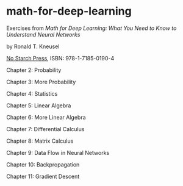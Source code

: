 # math-for-deep-learning
Exercises from <em>Math for Deep Learning: What You Need to Know to Understand Neural Networks</em>

by Ronald T. Kneusel

[No Starch Press](http://www.nostarch.com), ISBN: 978-1-7185-0190-4

Chapter 2: Probability

Chapter 3: More Probability

Chapter 4: Statistics

Chapter 5: Linear Algebra

Chapter 6: More Linear Algebra

Chapter 7: Differential Calculus

Chapter 8: Matrix Calculus

Chapter 9: Data Flow in Neural Networks

Chapter 10: Backpropagation

Chapter 11: Gradient Descent
